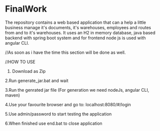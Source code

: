 # FinalWork

The repository contains a web based application that can a help a little business manage it's documents, it's warehouses, employees and routes from and to it's warehouses. It uses an H2 in memory database, java based backend with spring boot system and for frontend node js is used with angular CLI.

//As soon as i have the time this section will be done as well.

//HOW TO USE

1. Download as Zip

2.Run generate_jar.bat and wait

3.Run the genrated jar file
  (For generation we need nodeJs, angular CLI, maven)

4.Use your favourite browser and go to: localhost:8080/#/login

5.Use admin/password to start testing the application

6.When finished use end.bat to close application

